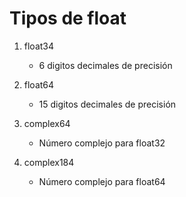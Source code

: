 # Tipos de float

1. float34
    * 6 digitos decimales de precisión
2. float64
    * 15 digitos decimales de precisión

1. complex64 
    * Número complejo para float32
2. complex184
    * Número complejo para float64